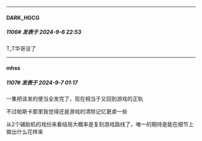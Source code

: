 ﻿
*****

####  DARK_HGCG  
##### 1106#       发表于 2024-9-6 22:53

T_T华哥没了


*****

####  mhss  
##### 1107#       发表于 2024-9-7 01:17

一集把该发的便当全发完了，现在相当于又回到游戏的正轨

不过帕斯卡那里我觉得还是游戏的清除记忆更虐一些

从2个辅助机的戏份来看结局大概率是复刻游戏路线了，唯一的期待是能在细节上做出什么花样来

